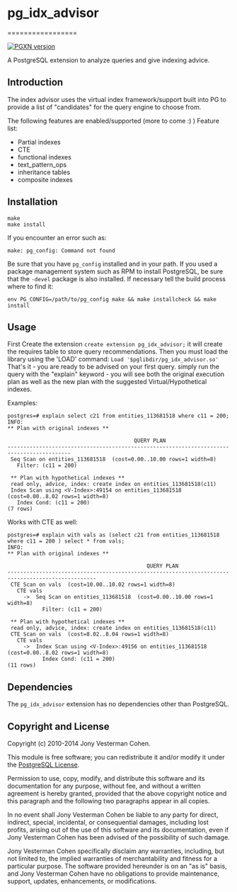 # pg_idx_advisor
=================

[![PGXN version](https://badge.fury.io/pg/pg_idx_advisor.svg)](https://badge.fury.io/pg/pg_idx_advisor)

A PostgreSQL extension to analyze queries and give indexing advice.

## Introduction ##
The index advisor uses the virtual index framework/support built into PG
to provide a list of "candidates" for the query engine to choose from.  

The following features are enabled/supported (more to come :) )
Feature list:
- Partial indexes
- CTE
- functional indexes
- text_pattern_ops
- inheritance tables
- composite indexes

## Installation ##
    make
    make install

If you encounter an error such as:

    make: pg_config: Command not found

Be sure that you have `pg_config` installed and in your path. If you used a
package management system such as RPM to install PostgreSQL, be sure that the
`-devel` package is also installed. If necessary tell the build process where
to find it:

    env PG_CONFIG=/path/to/pg_config make && make installcheck && make install



## Usage ##
First Create the extension `create extension pg_idx_advisor;` it will create the requires table to store query recommendations.
Then you must load the library using the 'LOAD' command: `Load '$pglibdir/pg_idx_advisor.so'`
That's it - you are ready to be advised on your first query.
simply run the query with the "explain" keyword - you will see both the original execution plan as well as the new plan with the suggested Virtual/Hypothetical indexes.

Examples:

```
postgres=# explain select c21 from entities_113681518 where c11 = 200;
INFO:
** Plan with original indexes **

                                        QUERY PLAN
------------------------------------------------------------------------------------------
 Seq Scan on entities_113681518  (cost=0.00..10.00 rows=1 width=8)
   Filter: (c11 = 200)

 ** Plan with hypothetical indexes **
 read only, advice, index: create index on entities_113681518(c11)
 Index Scan using <V-Index>:49154 on entities_113681518  (cost=0.00..8.02 rows=1 width=8)
   Index Cond: (c11 = 200)
(7 rows)
```

Works with CTE as well:

```
postgres=# explain with vals as (select c21 from entities_113681518 where c11 = 200 ) select * from vals;
INFO:
** Plan with original indexes **

                                            QUERY PLAN
--------------------------------------------------------------------------------------------------
 CTE Scan on vals  (cost=10.00..10.02 rows=1 width=8)
   CTE vals
     ->  Seq Scan on entities_113681518  (cost=0.00..10.00 rows=1 width=8)
           Filter: (c11 = 200)

 ** Plan with hypothetical indexes **
 read only, advice, index: create index on entities_113681518(c11)
 CTE Scan on vals  (cost=8.02..8.04 rows=1 width=8)
   CTE vals
     ->  Index Scan using <V-Index>:49156 on entities_113681518  (cost=0.00..8.02 rows=1 width=8)
           Index Cond: (c11 = 200)
(11 rows)

```


Dependencies
------------
The `pg_idx_advisor` extension has no dependencies other than PostgreSQL.

Copyright and License
---------------------

Copyright (c) 2010-2014 Jony Vesterman Cohen.

This module is free software; you can redistribute it and/or modify it under
the [PostgreSQL License](http://www.opensource.org/licenses/postgresql).

Permission to use, copy, modify, and distribute this software and its
documentation for any purpose, without fee, and without a written agreement is
hereby granted, provided that the above copyright notice and this paragraph
and the following two paragraphs appear in all copies.

In no event shall Jony Vesterman Cohen be liable to any party for direct, indirect, 
special, incidental, or consequential damages, including lost profits, 
arising out of the use of this software and its documentation,
even if Jony Vesterman Cohen has been advised of the possibility of such damage.

Jony Vesterman Cohen specifically disclaim any warranties,
including, but not limited to, the implied warranties of merchantability and
fitness for a particular purpose. The software provided hereunder is on an "as
is" basis, and Jony Vesterman Cohen have no obligations to provide
maintenance, support, updates, enhancements, or modifications.
